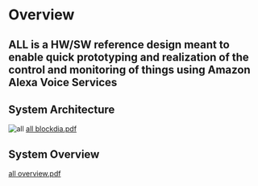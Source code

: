 # Overview
## ALL is a HW/SW reference design meant to enable quick prototyping and realization of the control and monitoring of things using Amazon Alexa Voice Services

## System Architecture
![all](https://cloud.githubusercontent.com/assets/12125472/11692383/0e4a623e-9e54-11e5-8a78-b6fdf3eb9ba2.png)
[all blockdia.pdf](https://github.com/goruck/all/files/57052/all.blockdia.pdf)

## System Overview
[all overview.pdf](https://github.com/goruck/all/files/57059/all.overview.pdf)
